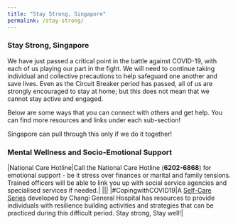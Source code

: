 ```yaml
---
title: "Stay Strong, Singapore"
permalink: /stay-strong/
---
```


### Stay Strong, Singapore

We have just passed a critical point in the battle against COVID-19, with each of us playing our part in the fight. We will need to continue taking individual and collective precautions to help safeguard one another and save lives. Even as the Circuit Breaker period has passed, all of us are strongly encouraged to stay at home; but this does not mean that we cannot stay active and engaged. 

Below are some ways that you can connect with others and get help. You can find more resources and links under each sub-section!

Singapore can pull through this only if we do it together!

### Mental Wellness and Socio-Emotional Support 
|National Care Hotline|Call the National Care Hotline (**6202-6868**) for emotional support - be it stress over finances or marital and family tensions. Trained officers will be able to link you up with social service agencies and specialised services if needed.|
|||
|#CopingwithCOVID19|A [Self-Care Series](https://www.cgh.com.sg/centres-services/tracs/Pages/Coping%20With%20COVID-19.aspx) developed by Changi General Hospital has resources to provide individuals with resilience building activities and strategies that can be practiced during this difficult period. Stay strong, Stay well!|


